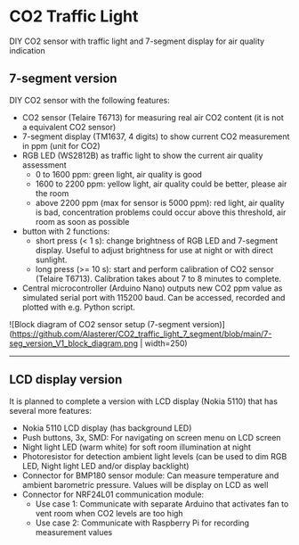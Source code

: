 # CO2 Traffic Light
DIY CO2 sensor with traffic light and 7-segment display for air quality indication

## 7-segment version

DIY CO2 sensor with the following features:
  * CO2 sensor (Telaire T6713) for measuring real air CO2 content (it is not a equivalent CO2 sensor)
  * 7-segment display (TM1637, 4 digits) to show current CO2 measurement in ppm (unit for CO2)
  * RGB LED (WS2812B) as traffic light to show the current air quality assessment
    * 0 to 1600 ppm: green light, air quality is good
    * 1600 to 2200 ppm: yellow light, air quality could be better, please air the room
    * above 2200 ppm (max for sensor is 5000 ppm): red light, air quality is bad, concentration problems could occur above this threshold, air room as soon as possible
  * button with 2 functions:
    * short press (< 1 s): change brightness of RGB LED and 7-segment display. Useful to adjust brightness for use at night or with direct sunlight.
    * long press (>= 10 s): start and perform calibration of CO2 sensor (Telaire T6713). Calibration takes about 7 to 8 minutes to complete.
  * Central microcontroller (Arduino Nano) outputs new CO2 ppm value as simulated serial port with 115200 baud. Can be accessed, recorded and plotted with e.g. Python script.

![Block diagram of CO2 sensor setup (7-segment version)](https://github.com/Alasterer/CO2_traffic_light_7_segment/blob/main/7-seg_version_V1_block_diagram.png | width=250) 

---

## LCD display version

It is planned to complete a version with LCD display (Nokia 5110) that has several more features:
  * Nokia 5110 LCD display (has background LED)
  * Push buttons, 3x, SMD: For navigating on screen menu on LCD screen
  * Night light LED (warm white) for soft room illumination at night
  * Photoresistor for detection ambient light levels (can be used to dim RGB LED, Night light LED and/or display backlight)
  * Connector for BMP180 sensor module: Can measure temperature and ambient barometric pressure. Values will be display on LCD as well
  * Connector for NRF24L01 communication module:
    * Use case 1: Communicate with separate Arduino that activates fan to vent room when CO2 levels are too high
    * Use case 2: Communicate with Raspberry Pi for recording measurement values
